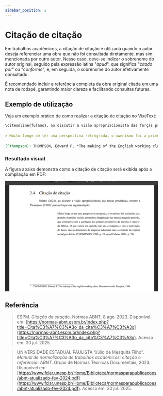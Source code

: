 ```yaml
---
sidebar_position: 2
---
```


# Citação de citação

Em trabalhos acadêmicos, a citação de citação é utilizada quando o autor deseja referenciar uma obra que não foi consultada diretamente, mas sim mencionada por outro autor. Nesse caso, deve-se indicar o sobrenome do autor original, seguido pela expressão latina "*apud*", que significa "*citado por*" ou "*conforme*", e, em seguida, o sobrenome do autor efetivamente consultado.

É recomendado incluir a referência completa da obra original citada em uma nota de rodapé, garantindo maior clareza e facilitando consultas futuras.

## Exemplo de utilização

Veja um exemplo prático de como realizar a citação de citação no VixeText:

```md
\citeonline{fulano}, ao discutir a visão apropriacionista das forças produtivas, recorre a \citeonline{thompson}[^thompson] para reforçar sua argumentação:

> Muito longe de ter uma perspectiva retrógrada, o owenismo foi a primeira das grandes doutrinas sociais a prender a imaginação das massas naquele período, que começava com a aceitação dos poderes produtivos da energia a vapor e da fábrica. O que estava em questão não era a máquina, e sim a motivação do lucro; não as dimensões da empresa industrial, mas o controle do capital social por detrás. \cite[p. 25, \textit{apud} Fulano, 2024, p. 70]{thompson}.

[^thompson]: THOMPSON, Edward P. *The making of the English working class.* Harmondsworth: Penguin, 1998.
```

### Resultado visual

A figura abaixo demonstra como a citação de citação será exibida após a compilação em PDF:

![Exemplo de citação de citação](../../assets/img/exemplo-de-citacao-de-citacao.png)

## Referência

> ESPM. *Citação da citação*. Normas ABNT, 8 ago. 2023. Disponível em: [https://normas-abnt.espm.br/index.php?title=Cita%C3%A7%C3%A3o_da_cita%C3%A7%C3%A3o](https://normas-abnt.espm.br/index.php?title=Cita%C3%A7%C3%A3o_da_cita%C3%A7%C3%A3o). Acesso em: 30 jul. 2025.

> UNIVERSIDADE ESTADUAL PAULISTA “Júlio de Mesquita Filho”. *Manual de normalização de trabalhos acadêmicos: citação e referência: ABNT*. Grupo de Normas Técnicas Documentais, 2023. Disponível em: [https://www.fclar.unesp.br/Home/Biblioteca/normasparapublicacoes/abnt-atualizado-fev-2024.pdf](https://www.fclar.unesp.br/Home/Biblioteca/normasparapublicacoes/abnt-atualizado-fev-2024.pdf). Acesso em: 30 jul. 2025.
